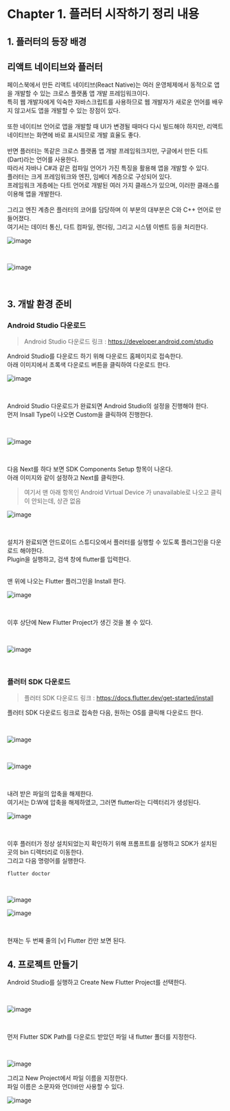 # Chapter 1. 플러터 시작하기 정리 내용


## 1. 플러터의 등장 배경

## 리액트 네이티브와 플러터
페이스북에서 만든 리액트 네이티브(React Native)는 여러 운영체제에서 동적으로 앱을 개발할 수 있는 크로스 플랫폼 앱 개발  프레임워크이다.
<br>
특히 웹 개발자에게 익숙한 자바스크립트를 사용하므로 웹 개발자가 새로운 언어를 배우지 않고서도 앱을 개발할 수 있는 장점이 있다.
<br>
<br>
또한 네이티브 언어로 앱을 개발할 때 UI가 변경될 때마다 다시 빌드해야 하지만, 리액트 네이티브는 화면에 바로 표시되므로 개발 효율도 좋다.
<br>
<br>
반면 플러터는 똑같은 크로스 플랫폼 앱 개발 프레임워크지만, 구글에서 만든 다트(Dart)라는 언어를 사용한다.
<br>
따라서 자바나 C#과 같은 컴파일 언어가 가진 특징을 활용해 앱을 개발할 수 있다.
<br>
플러터는 크게 프레임워크와 엔진, 임베더 계층으로 구성되어 있다.
<br>
프레임워크 게층에는 다트 언어로 개발된 여러 가지 클래스가 있으며, 이러한 클래스를 이용해 앱을 개발한다.
<br>
<br>
그리고 엔진 계층은 플러터의 코어를 담당하며 이 부분의 대부분은 C와 C++ 언어로 만들어졌다.
<br>
여기서는 데이터 통신, 다트 컴파일, 렌더링, 그리고 시스템 이벤트 등을 처리한다.

![image](https://user-images.githubusercontent.com/87363461/230757676-7d247d45-98d1-46b2-a8c6-e0686e9b8a08.png)

<br>

![image](https://user-images.githubusercontent.com/87363461/230757685-ed090381-be4d-4e48-abf0-8e4d3ef37597.png)


<br>


## 3. 개발 환경 준비

### Android Studio 다운로드
> Android Studio 다운로드 링크 : https://developer.android.com/studio

Android Studio를 다운로드 하기 위해 다운로드 홈페이지로 접속한다.
<br>
아래 이미지에서 초록색 다운로드 버튼을 클릭하여 다운로드 한다.

![image](https://user-images.githubusercontent.com/87363461/227704117-25d800f2-c0aa-4aa0-bd5e-3f8ec391ded1.png)

<br>

Android Studio 다운로드가 완료되면 Android Studio의 설정을 진행해야 한다.
<br>
먼저 Insall Type이 나오면 Custom을 클릭하여 진행한다.

<br>

![image](https://user-images.githubusercontent.com/87363461/227704446-9d09e708-9e45-41ec-badf-bd0bbadeebad.png)

<br>

다음 Next를 하다 보면 SDK Components Setup 항목이 나온다.
<br>
아래 이미지와 같이 설정하고 Next를 클릭한다.
> 여기서 맨 아래 항목인 Android Virtual Device 가 unavailable로 나오고 클릭이 안되는데, 상관 없음

![image](https://user-images.githubusercontent.com/87363461/227704613-abdeb64c-050c-444b-82d9-5b8c7140d9dd.png)

<br>

설치가 완료되면 안드로이드 스튜디오에서 플러터를 실행할 수 있도록 플러그인을 다운로드 해야한다.
<br>
Plugin을 실행하고, 검색 창에 flutter를 입력한다.

<br>
맨 위에 나오는 Flutter 플러그인을 Install 한다.

<br>

![image](https://user-images.githubusercontent.com/87363461/230758286-bf56754c-75e0-4c13-bc6b-01f03145ab5a.png)

<br>

이후 상단에 New Flutter Project가 생긴 것을 볼 수 있다.

<br>

![image](https://user-images.githubusercontent.com/87363461/230758398-d487b052-89de-4610-95b3-43e4473b81cf.png)


<br>

### 플러터 SDK 다운로드
> 플러터 SDK 다운로드 링크 : https://docs.flutter.dev/get-started/install

플러터 SDK 다운로드 링크로 접속한 다음, 원하는 OS를 클릭해 다운로드 한다.

<br>

![image](https://user-images.githubusercontent.com/87363461/230757857-ee2bf7f5-ddcc-4ac9-ac78-c9f9856f61b0.png)

<br>

![image](https://user-images.githubusercontent.com/87363461/230757868-f2deac89-d876-4508-8da1-07d31cea7204.png)


<br>

내려 받은 파일의 압축을 해제한다.
<br>
여기서는 D:W에 압축을 해제하였고, 그러면 flutter라는 디렉터리가 생성된다.

![image](https://user-images.githubusercontent.com/87363461/230758091-6bc2bdbc-dd83-42a1-b0a1-88289cdb495b.png)

<br>

이후 플러터가 정상 설치되었는지 확인하기 위해 프롬프트를 실행하고 SDK가 설치된 곳의 bin 디렉터리로 이동한다.
<br>
그리고 다음 명령어를 실행한다.

```
flutter doctor
```

<br>

![image](https://user-images.githubusercontent.com/87363461/230758137-7925467a-1497-49e0-b266-b187c04666df.png)

![image](https://user-images.githubusercontent.com/87363461/230758163-b56d69b5-7998-4d9f-815c-f2e300f71368.png)

<br>

현재는 두 번째 줄의 [v] Flutter 칸만 보면 된다.



## 4. 프로젝트 만들기

Android Studio를 실행하고 Create New Flutter Project를 선택한다.

<br>

![image](https://user-images.githubusercontent.com/87363461/230758401-91c076a8-db88-4681-bdda-2834d44d6f7a.png)

<br>

먼저 Flutter SDK Path를 다운로드 받았던 파일 내 flutter 폴더를 지정한다.

<br>

![image](https://user-images.githubusercontent.com/87363461/230758431-5d6d8c11-cf1f-4caf-8cd8-491fc268f827.png)

그리고 New Project에서 파일 이름을 지정한다.
<br>
파일 이름은 소문자와 언더바만 사용할 수 있다.

![image](https://user-images.githubusercontent.com/87363461/230758531-5970a320-c2a6-4425-aee1-4b16c656e927.png)
